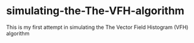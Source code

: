 # simulating-the-The-VFH-algorithm
This is my first attempt in simulating the The Vector Field Histogram (VFH) algorithm
